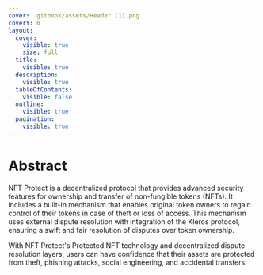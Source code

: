 ```yaml
---
cover: .gitbook/assets/Header (1).png
coverY: 0
layout:
  cover:
    visible: true
    size: full
  title:
    visible: true
  description:
    visible: true
  tableOfContents:
    visible: false
  outline:
    visible: true
  pagination:
    visible: true
---
```


# Abstract

NFT Protect is a decentralized protocol that provides advanced security features for ownership and transfer of non-fungible tokens (NFTs). It includes a built-in mechanism that enables original token owners to regain control of their tokens in case of theft or loss of access. This mechanism uses external dispute resolution with integration of the Kleros protocol, ensuring a swift and fair resolution of disputes over token ownership.

With NFT Protect's Protected NFT technology and decentralized dispute resolution layers, users can have confidence that their assets are protected from theft, phishing attacks, social engineering, and accidental transfers.
